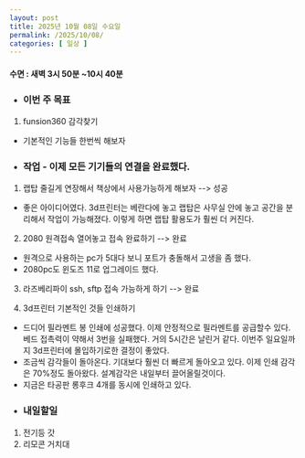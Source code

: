 ```yaml
---
layout: post
title: 2025년 10월 08일 수요일
permalink: /2025/10/08/
categories: [ 일상 ]
---
```

#### 수면 : 새벽 3시 50분 ~10시 40분
* ### 이번 주 목표
1. funsion360 감각찾기
- 기본적인 기능들 한번씩 해보자

* ### 작업 - 이제 모든 기기들의 연결을 완료했다.
1. 랩탑 줄길게 연장해서 책상에서 사용가능하게 해보자 --> 성공
- 좋은 아이디어였다. 3d프린터는 베란다에 놓고 랩탑은 사무실 안에 놓고 공간을 분리해서 작업이 가능해졌다. 이렇게 하면 랩탑 활용도가 훨씬 더 커진다.

2. 2080 원격접속 열어놓고 접속 완료하기 --> 완료
- 원격으로 사용하는 pc가 5대다 보니 포트가 충돌해서 고생을 좀 했다.
- 2080pc도 윈도즈 11로 업그레이드 했다.

3. 라즈베리파이 ssh, sftp 접속 가능하게 하기 --> 완료

4. 3d프린터 기본적인 것들 인쇄하기
- 드디어 필라멘트 봉 인쇄에 성공했다. 이제 안정적으로 필라멘트를 공급할수 있다. 베드 접촉력이 약해서 3번을 실패했다. 거의 5시간은 날린거 같다. 이번주 일요일까지 3d프린터에 몰입하기로한 결정이 좋았다.
- 조금씩 감각들이 돌아온다. 기대보다 훨씬 더 빠르게 돌아오고 있다. 이제 인쇄 감각은 70%정도 돌아왔다. 설계감각은 내일부터 끌어올릴것이다.
- 지금은 타공판 롱후크 4개를 동시에 인쇄하고 있다.

* ### 내일할일
1. 전기등 갓
2. 리모콘 거치대